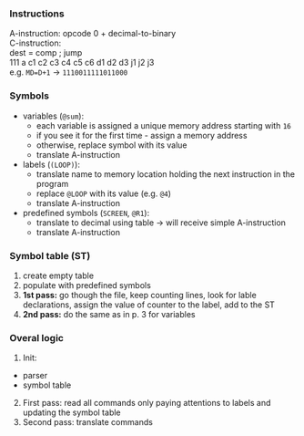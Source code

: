 ### Instructions
A-instruction: opcode 0 + decimal-to-binary <br/>
C-instruction: <br/>
dest = comp ; jump <br/>
111 a c1 c2 c3 c4 c5 c6 d1 d2 d3 j1 j2 j3 <br/>
e.g. `MD=D+1` -> `1110011111011000`

### Symbols
- variables (`@sum`):<br>
    - each variable is assigned a unique memory address starting with `16`
    - if you see it for the first time - assign a memory address
    - otherwise, replace symbol with its value
    - translate A-instruction
- labels (`(LOOP)`): <br>
    - translate name to memory location holding the next instruction in the program
    - replace `@LOOP` with its value (e.g. `@4`)
    - translate A-instruction
- predefined symbols (`SCREEN`, `@R1`): <br>
    - translate to decimal using table -> will receive simple A-instruction
    - translate A-instruction

### Symbol table (ST)
1. create empty table
2. populate with predefined symbols
3. **1st pass:** go though the file, keep counting lines, look for lable declarations, assign the value of counter to the label, add to the ST
4. **2nd pass:** do the same as in p. 3 for variables


### Overal logic
1. Init:
- parser
- symbol table
2. First pass: read all commands only paying attentions to labels and updating the symbol table
3. Second pass: translate commands
